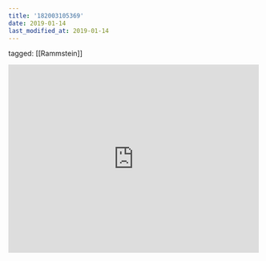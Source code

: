 ```yaml
---
title: '182003105369'
date: 2019-01-14
last_modified_at: 2019-01-14
---
```

tagged: [[Rammstein]]
<iframe allow="accelerometer; autoplay; clipboard-write; encrypted-media; gyroscope; picture-in-picture" allowfullscreen="" frameborder="0" height="375" id="youtube_iframe" src="https://www.youtube.com/embed/B_rqAZd13Cc?feature=oembed&amp;enablejsapi=1&amp;origin=https://safe.txmblr.com&amp;wmode=opaque" width="500"></iframe>